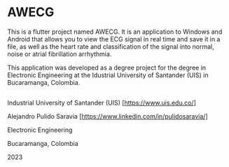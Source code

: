 # AWECG

This is a flutter project named AWECG. It is an application to Windows and Android that allows you to view the ECG signal in real time and save it in a file, as well as the heart rate and classification of the signal into normal, noise or atrial fibrillation arrhythmia.


This application was developed as a degree project for the degree in Electronic Engineering at the Idustrial University of Santander (UIS) in Bucaramanga, Colombia.

## 

Industrial University of Santander (UIS) [https://www.uis.edu.co/]

Alejandro Pulido Saravia [https://www.linkedin.com/in/pulidosaravia/]

Electronic Engineering

Bucaramanga, Colombia

2023
